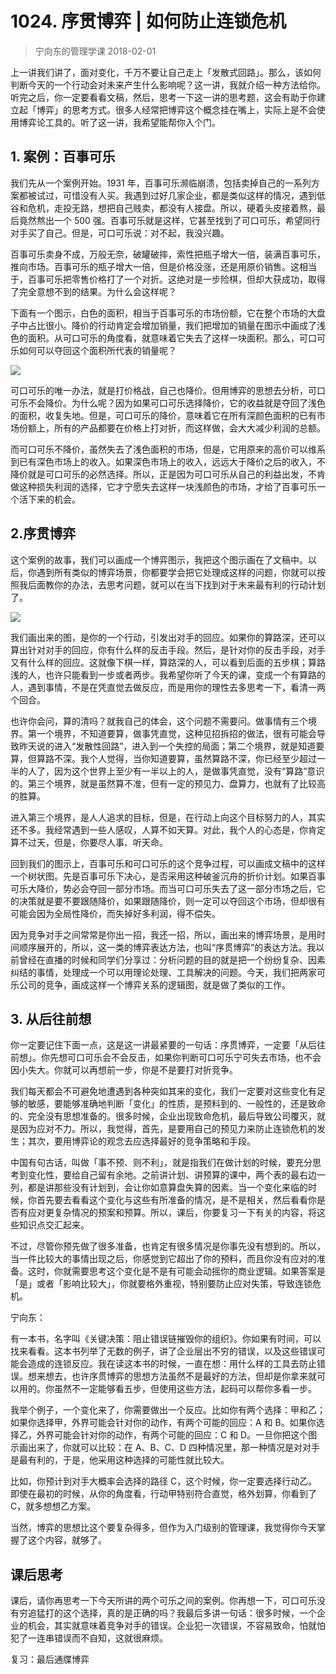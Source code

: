 # 1024. 序贯博弈 | 如何防止连锁危机
> 宁向东的管理学课
2018-02-01

上一讲我们讲了，面对变化，千万不要让自己走上「发散式回路」。那么，该如何判断今天的一个行动会对未来产生什么影响呢？这一讲，我就介绍一种方法给你。听完之后，你一定要看看文稿，然后，思考一下这一讲的思考题，这会有助于你建立起「博弈」的思考方式。很多人经常把博弈这个概念挂在嘴上，实际上是不会使用博弈论工具的。听了这一讲，我希望能帮你入个门。

## 1. 案例：百事可乐
我们先从一个案例开始。1931 年，百事可乐濒临崩溃，包括卖掉自己的一系列方案都被试过，可惜没有人买。我遇到过好几家企业，都是类似这样的情况，遇到低谷和危机，走投无路，想把自己贱卖，都没有人接盘。所以，硬着头皮接着熬，最后竟然熬出一个 500 强。百事可乐就是这样，它甚至找到了可口可乐，希望同行对手买了自己。但是，可口可乐说：对不起，我没兴趣。

百事可乐卖身不成，万般无奈，破罐破摔，索性把瓶子增大一倍，装满百事可乐，推向市场。百事可乐的瓶子增大一倍，但是价格没涨，还是用原价销售。这相当于，百事可乐把零售价格打了一个对折。这绝对是一步险棋，但却大获成功，取得了完全意想不到的结果。为什么会这样呢？

下面有一个图示，白色的面积，相当于百事可乐的市场份额，它在整个市场的大盘子中占比很小。降价的行动肯定会增加销量，我们把增加的销量在图示中画成了浅色的面积。从可口可乐的角度看，就意味着它失去了这样一块面积。那么，可口可乐如何可以夺回这个面积所代表的销量呢？

![](https://raw.githubusercontent.com/dalong0514/selfstudy/master/图片链接/宁向东/2019026.jpg)

可口可乐的唯一办法，就是打价格战，自己也降价。但用博弈的思想去分析，可口可乐不会降价。为什么呢？因为如果可口可乐选择降价，它的收益就是夺回了浅色的面积，收复失地。但是，可口可乐的降价，意味着它在所有深颜色面积的已有市场份额上，所有的产品都要在价格上打对折，而这样做，会大大减少利润的总额。

而可口可乐不降价，虽然失去了浅色面积的市场，但是，它用原来的高价可以维系到已有深色市场上的收入。如果深色市场上的收入，远远大于降价之后的收入，不降价就是可口可乐的必然选择。所以，正是因为可口可乐从自己的利益出发，不肯做这种损失利润的选择，它才宁愿失去这样一块浅颜色的市场，才给了百事可乐一个活下来的机会。

## 2.序贯博弈
这个案例的故事，我们可以画成一个博弈图示，我把这个图示画在了文稿中。以后，你遇到所有类似的博弈场景，你都要学会把它处理成这样的问题，你就可以按照我后面教你的办法，去思考问题，就可以在当下找到对于未来最有利的行动计划了。

![](https://raw.githubusercontent.com/dalong0514/selfstudy/master/图片链接/宁向东/2019027.jpg)

我们画出来的图，是你的一个行动，引发出对手的回应。如果你的算路深，还可以算出针对对手的回应，你有什么样的反击手段。然后，是针对你的反击手段，对手又有什么样的回应。这就像下棋一样，算路深的人，可以看到后面的五步棋；算路浅的人，也许只能看到一步或者两步。我希望你听了今天的课，变成一个有算路的人，遇到事情，不是在凭直觉去做反应，而是用你的理性去多思考一下，看清一两个回合。

也许你会问，算的清吗？就我自己的体会，这个问题不需要问。做事情有三个境界。第一个境界，不知道要算，做事凭直觉，这种见招拆招的做法，很有可能会导致昨天说的进入“发散性回路”，进入到一个失控的局面；第二个境界，就是知道要算，但算路不深。我个人觉得，当你知道要算，虽然算路不深，你已经至少超过一半的人了，因为这个世界上至少有一半以上的人，是做事凭直觉，没有“算路”意识的。第三个境界，就是虽然算不准，但有一定的预见力、盘算力，也就有了比较高的胜算。

进入第三个境界，是人人追求的目标，但是，在行动上向这个目标努力的人，其实还不多。我经常遇到一些人感叹，人算不如天算。对此，我个人的心态是，你肯定算不过天，但是，你要尽人事、听天命。

回到我们的图示上，百事可乐和可口可乐的这个竞争过程，可以画成文稿中的这样一个树状图。先是百事可乐下决心，是否采用这种破釜沉舟的折价计划。如果百事可乐大降价，势必会夺回一部分市场。而当可口可乐失去了这一部分市场之后，它的决策就是要不要跟随降价，如果跟随降价，则一定可以夺回这个市场，但却很有可能会因为全局性降价，而失掉好多利润，得不偿失。

因为竞争对手之间常常是你出一招，我还一招，所以，画出来的博弈场景，是用时间顺序展开的，所以，这一类的博弈表达方法，也叫“序贯博弈”的表达方法。我以前曾经在直播的时候和同学们分享过：分析问题的目的就是把一个纷纷复杂、因素纠结的事情，处理成一个可以用理论处理、工具解决的问题。今天，我们把两家可乐公司的竞争，画成这样一个博弈关系的逻辑图，就是做了类似的工作。

## 3. 从后往前想
你一定要记住下面一点，这是这一讲最紧要的一句话：序贯博弈，一定要「从后往前想」。你先想可口可乐会不会反击，如果你判断可口可乐宁可失去市场，也不会因小失大。你就可以再想前一步，你是不是要打对折竞争。

我们每天都会不可避免地遭遇到各种突如其来的变化，我们一定要对这些变化有足够的敏感，要能够准确地判断「变化」的性质，是预料到的、一般性的，还是致命的、完全没有思想准备的。很多时候，企业出现致命危机，最后导致公司覆灭，就是因为应对不力。所以，我觉得，首先，是要用自己的预见力来防止连锁危机的发生；其次，要用博弈论的观念去应选择最好的竞争策略和手段。

中国有句古话，叫做「事不预、则不利」，就是指我们在做计划的时候，要充分思考到变化性，要给自己留有余地。之前讲计划、讲预算的课中，两个表的最右边一列，都是讲那些没有计划到，会让你如意算盘失算的因素。当一个变化来临的时候，你首先要去看看这个变化与这些有所准备的情况，是不是相关，然后看看你是否有应对更复杂情况的预案和预算。所以，课后，你要复习一下有关的内容，将这些知识点交汇起来。

不过，尽管你预先做了很多准备，也肯定有很多情况是你事先没有想到的。所以，当一件比较大的事情出现之后，你感觉到它超出了你的预料，而且你没有应对的准备。这时，你就需要思考这个变化是不是有可能会动摇你的商业逻辑。如果答案是「是」或者「影响比较大」，你就要格外重视，特别要防止应对失策，导致连锁危机。

宁向东：

有一本书，名字叫《关键决策：阻止错误链摧毁你的组织》。你如果有时间，可以找来看看。这本书列举了无数的例子，讲了企业层出不穷的错误，以及这些错误可能会造成的连锁反应。我在读这本书的时候，一直在想：用什么样的工具去防止错误。想来想去，也许序贯博弈的思想方法虽然不是最好的方法，但却是你拿来就可以用的。你虽然不一定能够看五步，但使用这些方法，起码可以帮你多看一步。

我举个例子，一个变化来了，你需要做出一个反应。比如你有两个选择：甲和乙；如果你选择甲，外界可能会针对你的动作，有两个可能的回应：A 和 B。如果你选择乙，外界可能会针对你的动作，有两个可能的回应：C 和 D。一旦你把这个图示画出来了，你就可以比较：在 A、B、C、D 四种情况里，那一种情况是对对手是最有利的，于是，他采用这种选择的可能性就比较大。

比如，你预计到对手大概率会选择的路径 C，这个时候，你一定要选择行动乙。即使在最初的时候，从你的角度看，行动甲特别符合直觉，格外划算，你看到了 C，就多想想乙方案。

当然，博弈的思想比这个要复杂得多，但作为入门级别的管理课，我觉得你今天掌握了这个内容，就够了。

## 课后思考
课后，请你再思考一下今天所讲的两个可乐之间的案例。你再想一下，可口可乐没有穷追猛打的这个选择，真的是正确的吗？我最后多讲一句话：很多时候，一个企业的机会，其实就意味着竞争对手的错误。企业犯一次错误，不容易致命，怕就怕犯了一连串错误而不自知，这就很麻烦。

复习：最后通牒博弈